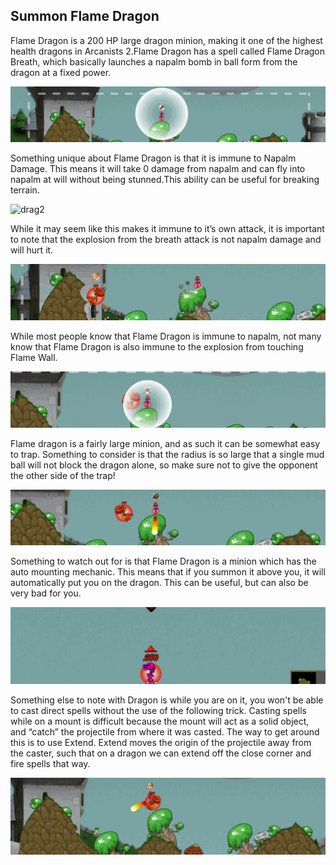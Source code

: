 ## Summon Flame Dragon


Flame Dragon is a 200 HP large dragon minion, making it one of the highest health dragons in Arcanists 2.Flame Dragon has a spell called Flame Dragon Breath, which basically launches a napalm bomb in ball form from the dragon at a fixed power.


![drag1](https://raw.githubusercontent.com/1IlIl/wikidata/main/flame/gifs/drag1.gif)


Something unique about Flame Dragon is that it is immune to Napalm Damage. This means it will take 0 damage from napalm and can fly into napalm at will without being stunned.This ability can be useful for breaking terrain.


![drag2](https://raw.githubusercontent.com/1IlIl/wikidata/main/flame/gifs/drag2.gif)


While it may seem like this makes it immune to it’s own attack, it is important to note that the explosion from the breath attack is not napalm damage and will hurt it.


![drag3](https://raw.githubusercontent.com/1IlIl/wikidata/main/flame/gifs/drag3.gif)


While most people know that Flame Dragon is immune to napalm, not many know that Flame Dragon is also immune to the explosion from touching Flame Wall.


![drag4](https://raw.githubusercontent.com/1IlIl/wikidata/main/flame/gifs/4drag.gif)


Flame dragon is a fairly large minion, and as such it can be somewhat easy to trap. Something to consider is that the radius is so large that a single mud ball will not block the dragon alone, so make sure not to give the opponent the other side of the trap!


![drag5](https://raw.githubusercontent.com/1IlIl/wikidata/main/flame/gifs/drag5.gif)


Something to watch out for is that Flame Dragon is a minion which has the auto mounting mechanic. This means that if you summon it above you, it will automatically put you on the dragon. This can be useful, but can also be very bad for you.


![drag6](https://raw.githubusercontent.com/1IlIl/wikidata/main/flame/gifs/drag6.gif)


Something else to note with Dragon is while you are on it, you won't be able to cast direct spells without the use of the following trick. Casting spells while on a mount is difficult because the mount will act as a solid object, and “catch” the projectile from where it was casted. The way to get around this is to use Extend. Extend moves the origin of the projectile away from the caster, such that on a dragon we can extend off the close corner and fire spells that way.


![drag7](https://raw.githubusercontent.com/1IlIl/wikidata/main/flame/gifs/drag7.gif)

